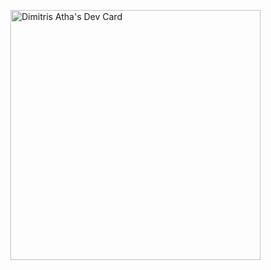 <a href="https://app.daily.dev/Ionized97"><img src="https://api.daily.dev/devcards/a52d957bf90943b89e7a012eb5fa1557.png?r=d03" width="400" alt="Dimitris Atha's Dev Card"/></a>